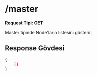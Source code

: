 # /master

**Request Tipi: GET**

Master tipinde Node'ların listesini gösterir.

## Response Gövdesi

```json
{
    []
}
```
